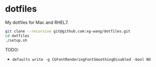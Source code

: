# dotfiles

My dotfiles for Mac and RHEL7.

```bash
git clone --recursive git@github.com:xg-wang/dotfiles.git
cd dotfiles
./setup.sh
```

TODO:
- `defaults write -g CGFontRenderingFontSmoothingDisabled -bool NO`
